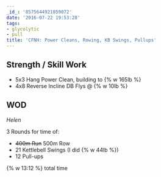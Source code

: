 ```yaml
---
_id_: '8575644921059072'
date: '2016-07-22 19:53:28'
tags:
- glycolytic
- pull
title: 'CFNH: Power Cleans, Rowing, KB Swings, Pullups'
---
```


## Strength / Skill Work

- 5x3 Hang Power Clean, building to {% w 165lb %}
- 4x8 Reverse Incline DB Flys @ {% w 10lb %}

## WOD

*Helen*

3 Rounds for time of:

- ~~400m Run~~ 500m Row
- 21 Kettlebell Swings (I did {% w 44lb %})
- 12 Pull-ups

{% w 13:12 %} total time
